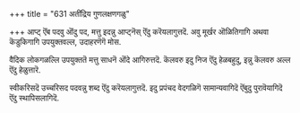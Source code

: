 +++
title = "631 अतींद्रिय गुणलक्षणगळु"

+++
आप्ट् ऎंब पदवु ऒंदु पद, मत्तु इदन्नु आप्ट्‌नॆस् ऎंदु करॆयलागुत्तदॆ. अवु मूर्खर ऒळितिगागि अथवा कॆडुकिगागि उपयुक्तवल्ल, उदाहरणॆगॆ मोस.

वैदिक लोकगळल्लि उपयुक्ततॆ मत्तु साधनॆ ऒंदे आगिरुत्तदॆ. कॆलवरु इदु निज ऎंदु हेळबहुदु, इन्नु कॆलवरु अल्ल ऎंदु हेळुत्तारॆ.

स्वीकरिसदॆ उच्चरिसद पदवन्नु शब्द ऎंदु करॆयलागुत्तदॆ. इदु प्रपंचद वेदगळिगॆ सामान्यवागिदॆ ऎंबुदु पुरावॆयागिदॆ ऎंदु स्थापिसलागिदॆ.

